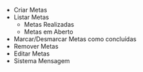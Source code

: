 - Criar Metas 
- Listar Metas
    - Metas Realizadas
    - Metas em Aberto
- Marcar/Desmarcar Metas como concluídas
- Remover Metas
- Editar Metas
- Sistema Mensagem